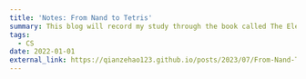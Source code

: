 ```yaml
---
title: 'Notes: From Nand to Tetris'
summary: This blog will record my study through the book called The Elements of Computing Systems whose main contents are HDL, Assembler, VM and OS.
tags:
  - CS
date: 2022-01-01
external_link: https://qianzehao123.github.io/posts/2023/07/From-Nand-To-Tetris/
---
```

